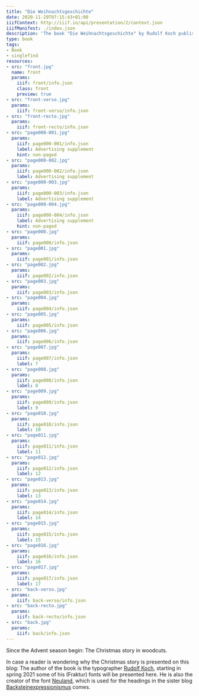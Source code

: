 ```yaml
---
title: "Die Weihnachtsgeschichte"
date: 2020-11-29T07:15:43+01:00
iiifContext: http://iiif.io/api/presentation/2/context.json
iiifManifest: ./index.json
description: 'The book "Die Weihnachtsgeschichte" by Rudolf Koch published 1936 by Insel-Verlag, Leipzig. <a class="worldcat" href="http://www.worldcat.org/oclc/476816936">&nbsp;</a>'
type: book
tags:
- Book
- singlefind
resources:
- src: "front.jpg"
  name: front
  params:
    iiif: front/info.json
    class: front
    preview: true
- src: "front-verso.jpg"
  params:
    iiif: front-verso/info.json
- src: "front-recto.jpg"
  params:
    iiif: front-recto/info.json
- src: "page000-001.jpg"
  params:
    iiif: page000-001/info.json
    label: Advertising supplement
    hint: non-paged
- src: "page000-002.jpg"
  params:
    iiif: page000-002/info.json
    label: Advertising supplement
- src: "page000-003.jpg"
  params:
    iiif: page000-003/info.json
    label: Advertising supplement
- src: "page000-004.jpg"
  params:
    iiif: page000-004/info.json
    label: Advertising supplement
    hint: non-paged
- src: "page000.jpg"
  params:
    iiif: page000/info.json
- src: "page001.jpg"
  params:
    iiif: page001/info.json
- src: "page002.jpg"
  params:
    iiif: page002/info.json
- src: "page003.jpg"
  params:
    iiif: page003/info.json
- src: "page004.jpg"
  params:
    iiif: page004/info.json
- src: "page005.jpg"
  params:
    iiif: page005/info.json
- src: "page006.jpg"
  params:
    iiif: page006/info.json
- src: "page007.jpg"
  params:
    iiif: page007/info.json
    label: 7
- src: "page008.jpg"
  params:
    iiif: page008/info.json
    label: 8
- src: "page009.jpg"
  params:
    iiif: page009/info.json
    label: 9
- src: "page010.jpg"
  params:
    iiif: page010/info.json
    label: 10
- src: "page011.jpg"
  params:
    iiif: page011/info.json
    label: 11
- src: "page012.jpg"
  params:
    iiif: page012/info.json
    label: 12
- src: "page013.jpg"
  params:
    iiif: page013/info.json
    label: 13
- src: "page014.jpg"
  params:
    iiif: page014/info.json
    label: 14
- src: "page015.jpg"
  params:
    iiif: page015/info.json
    label: 15
- src: "page016.jpg"
  params:
    iiif: page016/info.json
    label: 16
- src: "page017.jpg"
  params:
    iiif: page017/info.json
    label: 17
- src: "back-verso.jpg"
  params:
    iiif: back-verso/info.json
- src: "back-recto.jpg"
  params:
    iiif: back-recto/info.json
- src: "back.jpg"
  params:
    iiif: back/info.json
---
```


Since the Advent season begin: The Christmas story in woodcuts.

<!--more-->
In case a reader is wondering why the Christmas story is presented on this blog:
The author of the book is the typographer [Rudolf Koch](https://en.wikipedia.org/wiki/Rudolf_Koch), starting in spring 2021 some of his (Fraktur) fonts will be presented here. He is also the creator of the font [Neuland](https://en.wikipedia.org/wiki/Neuland), which is used for the headings in the sister blog [Backsteinexpressionismus](https://backsteinexpressionismus.projektemacher.org/) comes.
